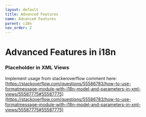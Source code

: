 ```yaml
---
layout: default
title: Advanced Features
name: Advanced Features
parent: i18n
nav_order: 2
---
```


# Advanced Features in i18n

### Placeholder in XML Views

Implement usage from stackeroverflow comment here:
[https://stackoverflow.com/questions/55586783/how-to-use-formatmessage-module-with-i18n-model-and-parameters-in-xml-views/55587775#55587775](https://stackoverflow.com/questions/55586783/how-to-use-formatmessage-module-with-i18n-model-and-parameters-in-xml-views/55587775#55587775)

